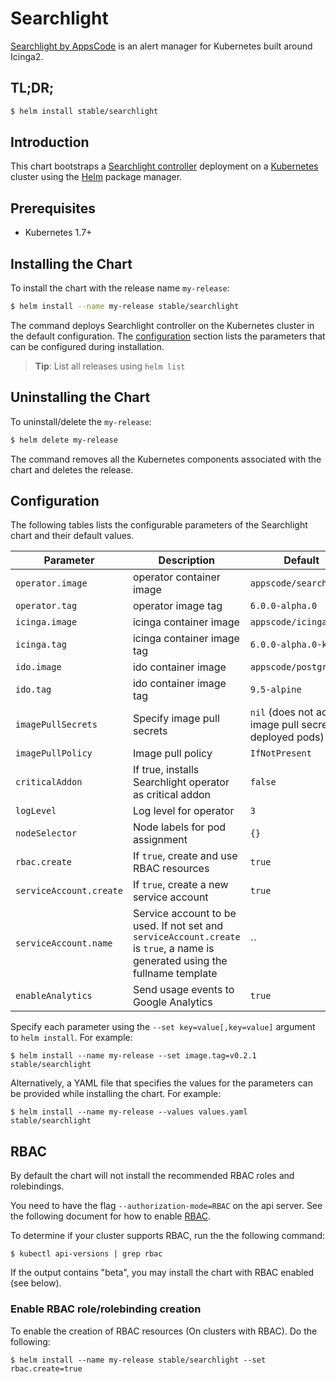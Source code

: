 # Searchlight
[Searchlight by AppsCode](https://github.com/appscode/searchlight) is an alert manager for Kubernetes built around Icinga2.

## TL;DR;

```bash
$ helm install stable/searchlight
```

## Introduction

This chart bootstraps a [Searchlight controller](https://github.com/appscode/searchlight) deployment on a [Kubernetes](http://kubernetes.io) cluster using the [Helm](https://helm.sh) package manager.

## Prerequisites

- Kubernetes 1.7+

## Installing the Chart
To install the chart with the release name `my-release`:
```bash
$ helm install --name my-release stable/searchlight
```
The command deploys Searchlight controller on the Kubernetes cluster in the default configuration. The [configuration](#configuration) section lists the parameters that can be configured during installation.

> **Tip**: List all releases using `helm list`

## Uninstalling the Chart

To uninstall/delete the `my-release`:

```bash
$ helm delete my-release
```

The command removes all the Kubernetes components associated with the chart and deletes the release.

## Configuration

The following tables lists the configurable parameters of the Searchlight chart and their default values.


| Parameter                 | Description                                                       | Default                |
|---------------------------|-------------------------------------------------------------------|------------------------|
| `operator.image`          | operator container image                                          | `appscode/searchlight` |
| `operator.tag`            | operator image tag                                                | `6.0.0-alpha.0`        |
| `icinga.image`            | icinga container image                                            | `appscode/icinga`      |
| `icinga.tag`              | icinga container image tag                                        | `6.0.0-alpha.0-k8s`    |
| `ido.image`               | ido container image                                               | `appscode/postgress`   |
| `ido.tag`                 | ido container image tag                                           | `9.5-alpine`           |
| `imagePullSecrets`        | Specify image pull secrets                                        | `nil` (does not add image pull secrets to deployed pods) |
| `imagePullPolicy`         | Image pull policy                                                 | `IfNotPresent`         |
| `criticalAddon`           | If true, installs Searchlight operator as critical addon          | `false`                |
| `logLevel`                | Log level for operator                                            | `3`                    |
| `nodeSelector`            | Node labels for pod assignment                                    | `{}`                   |
| `rbac.create`             | If `true`, create and use RBAC resources                          | `true`                 |
| `serviceAccount.create`   | If `true`, create a new service account                           | `true`                 |
| `serviceAccount.name`     | Service account to be used. If not set and `serviceAccount.create` is `true`, a name is generated using the fullname template | `` |
| `enableAnalytics`         | Send usage events to Google Analytics                             | `true`                 |


Specify each parameter using the `--set key=value[,key=value]` argument to `helm install`. For example:

```console
$ helm install --name my-release --set image.tag=v0.2.1 stable/searchlight
```

Alternatively, a YAML file that specifies the values for the parameters can be provided while
installing the chart. For example:

```console
$ helm install --name my-release --values values.yaml stable/searchlight
```

## RBAC
By default the chart will not install the recommended RBAC roles and rolebindings.

You need to have the flag `--authorization-mode=RBAC` on the api server. See the following document for how to enable [RBAC](https://kubernetes.io/docs/admin/authorization/rbac/).

To determine if your cluster supports RBAC, run the the following command:

```console
$ kubectl api-versions | grep rbac
```

If the output contains "beta", you may install the chart with RBAC enabled (see below).

### Enable RBAC role/rolebinding creation

To enable the creation of RBAC resources (On clusters with RBAC). Do the following:

```console
$ helm install --name my-release stable/searchlight --set rbac.create=true
```
